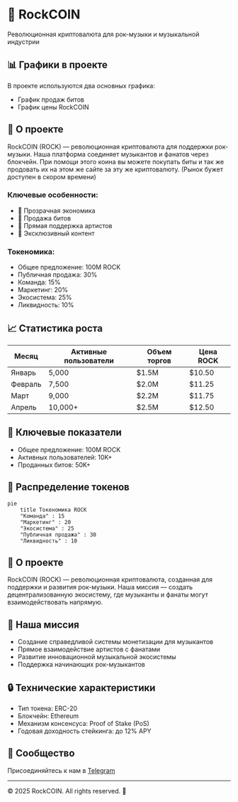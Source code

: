 # 🎸 RockCOIN

Революционная криптовалюта для рок-музыки и музыкальной индустрии

## 📊 Графики в проекте

В проекте используются два основных графика:
- График продаж битов
- График цены RockCOIN

## 🚀 О проекте

RockCOIN (ROCK) — революционная криптовалюта для поддержки рок-музыки. Наша платформа соединяет музыкантов и фанатов через блокчейн.
При помощи этого коина вы можете покупать биты и так же продовать их на этом же сайте за эту же криптовалюту. 
(Рынок бужет доступен в скором времени)

### Ключевые особенности:
- 💎 Прозрачная экономика
- 🎵 Продажа битов
- 🤝 Прямая поддержка артистов
- 🌟 Эксклюзивный контент

### Токеномика:
- Общее предложение: 100M ROCK
- Публичная продажа: 30%
- Команда: 15%
- Маркетинг: 20%
- Экосистема: 25%
- Ликвидность: 10%


## 📈 Статистика роста

| Месяц | Активные пользователи | Объем торгов | Цена ROCK |
|-------|----------------------|--------------|-----------|
| Январь | 5,000 | $1.5M | $10.50 |
| Февраль | 7,500 | $2.0M | $11.25 |
| Март | 9,000 | $2.2M | $11.75 |
| Апрель | 10,000+ | $2.5M | $12.50 |

## 💎 Ключевые показатели

- Общее предложение: 100M ROCK
- Активных пользователей: 10K+
- Проданных битов: 50K+

## 🔄 Распределение токенов

```mermaid
pie
    title Токеномика ROCK
    "Команда" : 15
    "Маркетинг" : 20
    "Экосистема" : 25
    "Публичная продажа" : 30
    "Ликвидность" : 10
```

## 💫 О проекте

RockCOIN (ROCK) — революционная криптовалюта, созданная для поддержки и развития рок-музыки. 
Наша миссия — создать децентрализованную экосистему, где музыканты и фанаты могут взаимодействовать напрямую.

## 🎯 Наша миссия

- Создание справедливой системы монетизации для музыкантов
- Прямое взаимодействие артистов с фанатами
- Развитие инновационной музыкальной экосистемы
- Поддержка начинающих рок-музыкантов

## 🔒 Технические характеристики

- Тип токена: ERC-20
- Блокчейн: Ethereum
- Механизм консенсуса: Proof of Stake (PoS)
- Годовая доходность стейкинга: до 12% APY

## 🤝 Сообщество

Присоединяйтесь к нам в [Telegram](https://t.me/rockcoin123)

---

© 2025 RockCOIN. All rights reserved. 🎸
